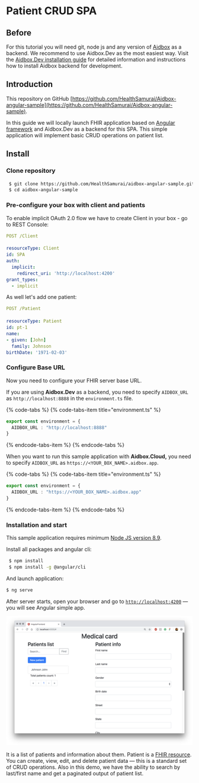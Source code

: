 # Patient CRUD SPA

## Before

For this tutorial you will need git, node js and any version of [Aidbox](https://www.health-samurai.io/aidbox) as a backend. We recommend to use Aidbox.Dev as the most easiest way. Visit the [Aidbox.Dev installation guide](../installation/setup-aidbox.dev.md) for detailed information and instructions how to install Aidbox backend for development.

## Introduction

This repository on GitHub [https://github.com/HealthSamurai/Aidbox-angular-sample](https://github.com/HealthSamurai/Aidbox-angular-sample).

In this guide we will locally launch FHIR application based on [Angular framework](https://angular.io) and Aidbox.Dev as a backend for this SPA. This simple application will implement basic CRUD operations on patient list.

## Install

### Clone repository

```bash
 $ git clone https://github.com/HealthSamurai/aidbox-angular-sample.git
 $ cd aidbox-angular-sample
```

### Pre-configure your box with client and patients

To enable implicit OAuth 2.0 flow we have to create Client in your box - go to REST Console:

```yaml
POST /Client

resourceType: Client
id: SPA
auth:
  implicit:
    redirect_uri: 'http://localhost:4200'
grant_types:
  - implicit
```

As well let's add one patient:

```yaml
POST /Patient

resourceType: Patient
id: pt-1
name:
- given: [John]
  family: Johnson
birthDate: '1971-02-03'
```

### Configure Base URL

Now you need to configure your FHIR server base URL.

If you are using **Aidbox.Dev** as a backend, you need to specify `AIDBOX_URL` as `http://localhost:8888` in the `environment.ts` file.

{% code-tabs %}
{% code-tabs-item title="environment.ts" %}
```typescript
export const environment = {
  AIDBOX_URL : "http://localhost:8888"
}
```
{% endcode-tabs-item %}
{% endcode-tabs %}

When you want to run this sample application with **Aidbox.Cloud,** you need to specify `AIDBOX_URL` as `https://<YOUR_BOX_NAME>.aidbox.app`.

{% code-tabs %}
{% code-tabs-item title="environment.ts" %}
```typescript
export const environment = {
  AIDBOX_URL : "https://<YOUR_BOX_NAME>.aidbox.app"
}
```
{% endcode-tabs-item %}
{% endcode-tabs %}

### Installation and start

This sample application requires minimum [Node JS version 8.9](https://nodejs.org/en/).

Install all packages and angular cli:

```bash
 $ npm install
 $ npm install -g @angular/cli
```

And launch application:

```bash
$ ng serve
```

After server starts, open your browser and go to [`http://localhost:4200`](http://localhost:4200) — you will see Angular simple app.

![](../.gitbook/assets/screen-shot-2019-03-25-at-14.03.49.png)

It is a list of patients and information about them. Patient is a [FHIR resource](https://www.hl7.org/fhir/resourcelist.html). You can create, view, edit, and delete patient data — this is a standard set of CRUD operations. Also in this demo, we have the ability to search by last/first name and get a paginated output of patient list.

